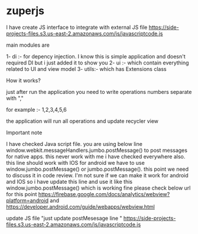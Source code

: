 # zuperjs


I have create JS interface to integrate with external JS file https://side-projects-files.s3.us-east-2.amazonaws.com/js/javascriptcode.js

main modules are 

1- di :- for depency injection. I know this is simple application and doesn't required DI but i just added it to show you
2- ui :- which contain everything related to UI and view model
3- utils:- which has Extensions class


How it works?

just after run the application you need to write operations numbers separate with ","

for example :- 1,2,3,4,5,6

the application will run all operations and update recycler view 



Important note

I have checked Java script file. you are using below line
window.webkit.messageHandlers.jumbo.postMessage() to post messages for native apps. this never work with me i have checked everywhere also. this line should work with IOS
for android we have to use  window.jumbo.postMessage() or jumbo.postMessage(). this point we need to discuss it in code review. I'm not sure if we can make it work for android and IOS
so i have update this line and use it like this window.jumbo.postMessage() which is working fine
please check below url for this point
https://firebase.google.com/docs/analytics/webview?platform=android
and 
https://developer.android.com/guide/webapps/webview.html


update JS file "just update postMesesage line "
https://side-projects-files.s3.us-east-2.amazonaws.com/js/javascriptcode.js

